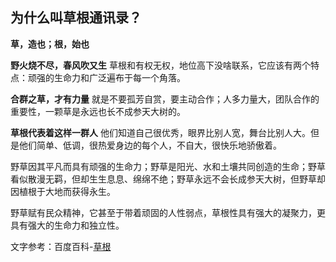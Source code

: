 ## 为什么叫草根通讯录？ ##

**草，造也；根，始也**

**野火烧不尽，春风吹又生**
草根和有权无权，地位高下没啥联系，它应该有两个特点：顽强的生命力和广泛遍布于每一个角落。

**合群之草，才有力量**
就是不要孤芳自赏，要主动合作；人多力量大，团队合作的重要性，一颗草是永远也长不成参天大树的。

**草根代表着这样一群人**
他们知道自己很优秀，眼界比别人宽，舞台比别人大。但是他们简单、低调，很热爱身边的每个人，不自大，很快乐地骄傲着。

野草因其平凡而具有顽强的生命力；野草是阳光、水和土壤共同创造的生命；野草看似散漫无羁，但却生生息息、绵绵不绝；野草永远不会长成参天大树，但野草却因植根于大地而获得永生。

野草赋有民众精神，它甚至于带着顽固的人性弱点，草根性具有强大的凝聚力，更具有强大的生命力和独立性。

文字参考：百度百科-[草根](http://baike.baidu.com/view/49504.htm)